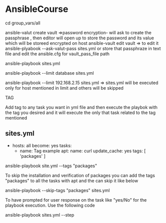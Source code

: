 # AnsibleCourse

cd group_vars/all

ansible-valut create vault =>password encryption- will ask to create the passphrase , then editor will open up to store the password and its value which will be storeed encrypted on host
ansible-vault edit vault => to edit it
ansible-plyabook --ask-valut-pass sites.yml
or store that passphraze in text file and edit the ansible.cfg for vault_pass_file path

ansible-playbook sites.yml

ansible-playbook --limit database sites.yml

ansible-playbook --limit 192.168.2.15 sites.yml => sites.yml will be executed only for host mentioned in limit and others will be skipped

TAG

Add tag to any task you want in yml file and then execute the playbok with the tag you desired and it will execute the only that task related to the tag mentioned

sites.yml
---
  - hosts: all
    become: yes
    tasks:
      - name: Tag example
        apt:
          name: curl
          update_cache: yes
        tags: [ 'packages' ]

ansible-playbook site.yml --tags "packages"

To skip the installation and verification of packages you can add the tags "packages" to all the tasks with apt and the can skip it like below

ansible-playbook --skip-tags "packages" sites.yml


To have prompted for user response on the task like "yes/No" for the playbook execution. Use the following code

ansible-playbook sites.yml --step
